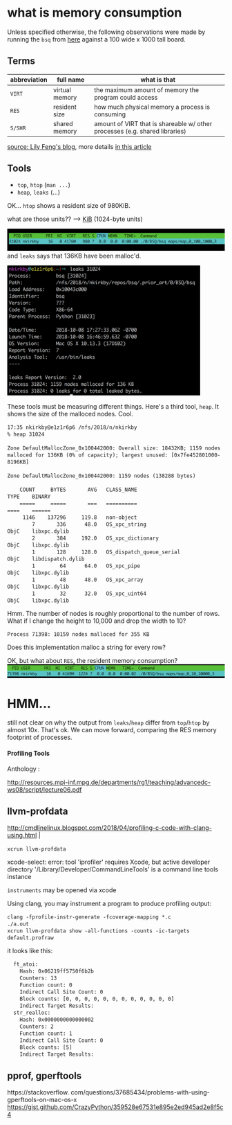 # what is memory consumption

Unless specified otherwise, the following observations were made by running the `bsq` from [here](https://github.com/MrRobb/42_piscine/) against a 100 wide x 1000 tall board.

## Terms
|abbreviation|full name| what is that |
|-|-|-|
| `VIRT`| virtual memory | the maximum amount of memory the program could access
| `RES` |resident size | how much physical memory a process is consuming
| `S/SHR`| shared memory | amount of VIRT that is shareable w/ other processes (e.g. shared libraries)
[source: Lily Feng's blog](https://lilyfeng.wordpress.com/2013/07/17/the-difference-among-virt-res-and-shr-in-top-output/), more details [in this article](https://web.archive.org/web/20120520221529/http://emilics.com/blog/article/mconsumption.html)

## Tools
- `top`, `htop` (`man ...`)
- `heap`, `leaks` (...)

OK... `htop` shows a resident size of 980KiB.

what are those units?? --> [KiB](https://en.wikipedia.org/wiki/Kibibyte) (1024-byte units)
  
![](2018-10-08-17-14-40.png)
and `leaks` says that 136KB have been malloc'd.

<img src="2018-10-08-17-28-18.png" height="300" />

These tools must be measuring different things.
Here's a third tool, `heap`.  It shows the size of the malloced nodes.  Cool.

```
17:35 nkirkby@e1z1r6p6 /nfs/2018/n/nkirkby
% heap 31024

Zone DefaultMallocZone_0x100442000: Overall size: 18432KB; 1159 nodes malloced for 136KB (0% of capacity); largest unused: [0x7fe452801000-8196KB]

Zone DefaultMallocZone_0x100442000: 1159 nodes (138288 bytes)

    COUNT     BYTES       AVG   CLASS_NAME                                       TYPE    BINARY
    =====     =====       ===   ==========                                       ====    ======
     1146    137296     119.8   non-object
        7       336      48.0   OS_xpc_string                                    ObjC    libxpc.dylib
        2       384     192.0   OS_xpc_dictionary                                ObjC    libxpc.dylib
        1       128     128.0   OS_dispatch_queue_serial                         ObjC    libdispatch.dylib
        1        64      64.0   OS_xpc_pipe                                      ObjC    libxpc.dylib
        1        48      48.0   OS_xpc_array                                     ObjC    libxpc.dylib
        1        32      32.0   OS_xpc_uint64                                    ObjC    libxpc.dylib
```

Hmm. The number of nodes is roughly proportional to the number of rows.  What if I change the height to 10,000 and drop the width to 10?

```
Process 71398: 10159 nodes malloced for 355 KB
```
Does this implementation malloc a string for every row? 

OK, but what about `RES`, the resident memory consumption?
![](2018-10-08-17-53-30.png)


# HMM...

still not clear on why the output from `leaks`/`heap` differ from `top`/`htop` by almost 10x.  That's ok.  We can move forward, comparing the RES memory footprint of processes.


#### Profiling Tools

Anthology : 

http://resources.mpi-inf.mpg.de/departments/rg1/teaching/advancedc-ws08/script/lecture06.pdf

## llvm-profdata
http://cmdlinelinux.blogspot.com/2018/04/profiling-c-code-with-clang-using.html | 

`xcrun llvm-profdata`


xcode-select: error: tool 'iprofiler' requires Xcode, but active developer directory '/Library/Developer/CommandLineTools' is a command line tools instance

`instruments` may be opened via xcode


Using clang, you may instrument a program to produce profiling output:
```
clang -fprofile-instr-generate -fcoverage-mapping *.c
./a.out
xcrun llvm-profdata show -all-functions -counts -ic-targets default.profraw
```

it looks like this:
```
  ft_atoi:
    Hash: 0x06219ff5750f6b2b
    Counters: 13
    Function count: 0
    Indirect Call Site Count: 0
    Block counts: [0, 0, 0, 0, 0, 0, 0, 0, 0, 0, 0, 0]
    Indirect Target Results:
  str_realloc:
    Hash: 0x0000000000000002
    Counters: 2
    Function count: 1
    Indirect Call Site Count: 0
    Block counts: [5]
    Indirect Target Results:
```

##  pprof, gperftools

https://stackoverflow.
com/questions/37685434/problems-with-using-gperftools-on-mac-os-x
https://gist.github.com/CrazyPython/359528e67531e895e2ed945ad2e8f5c4

